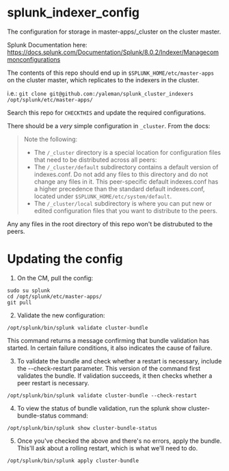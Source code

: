 # splunk_indexer_config
The configuration for storage in master-apps/_cluster on the cluster master.

Splunk Documentation here: https://docs.splunk.com/Documentation/Splunk/8.0.2/Indexer/Managecommonconfigurations

The contents of this repo should end up in `$SPLUNK_HOME/etc/master-apps` on the cluster master, which replicates to the indexers in the cluster.

i.e.: `git clone git@github.com:/yaleman/splunk_cluster_indexers /opt/splunk/etc/master-apps/`

Search this repo for `CHECKTHIS` and update the required configurations.

There should be a *very* simple configuration in `_cluster`. From the docs:

> Note the following:
> * The `/_cluster` directory is a special location for configuration files that need to be distributed across all peers:
> * The `/_cluster/default` subdirectory contains a default version of indexes.conf. Do not add any files to this directory and do not change any files in it. This peer-specific default indexes.conf has a higher precedence than the standard default indexes.conf, located under `$SPLUNK_HOME/etc/system/default`.
> * The `/_cluster/local` subdirectory is where you can put new or edited configuration files that you want to distribute to the peers.

Any any files in the root directory of this repo won't be distrubuted to the peers.

# Updating the config

1. On the CM, pull the config:
```
sudo su splunk
cd /opt/splunk/etc/master-apps/
git pull
```
2. Validate the new configuration:
```
/opt/splunk/bin/splunk validate cluster-bundle
```
This command returns a message confirming that bundle validation has started. In certain failure conditions, it also indicates the cause of failure.

3. To validate the bundle and check whether a restart is necessary, include the --check-restart parameter. This version of the command first validates the bundle. If validation succeeds, it then checks whether a peer restart is necessary.
```
/opt/splunk/bin/splunk validate cluster-bundle --check-restart
```

4. To view the status of bundle validation, run the splunk show cluster-bundle-status command:
```
/opt/splunk/bin/splunk show cluster-bundle-status
```
5. Once you've checked the above and there's no errors, apply the bundle. This'll ask about a rolling restart, which is what we'll need to do.
```
/opt/splunk/bin/splunk apply cluster-bundle
```
